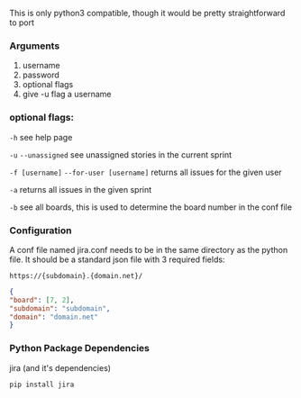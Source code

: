This is only python3 compatible, though it would be pretty straightforward to port

### Arguments
1. username
2. password
3. optional flags
4. give -u flag a username


### optional flags:
`-h` see help page


`-u` `--unassigned` see unassigned stories in the current sprint


`-f [username]` `--for-user [username]` returns all issues for the given user


`-a` returns all issues in the given sprint


`-b` see all boards, this is used to determine the board number in the conf file

### Configuration
A conf file named jira.conf needs to be in the same directory as the python file. It should be a standard json file with 3 required fields:

`https://{subdomain}.{domain.net}/`

```json
{
"board": [7, 2],
"subdomain": "subdomain",
"domain": "domain.net"
}
```

### Python Package Dependencies
jira (and it's dependencies)

`pip install jira`
